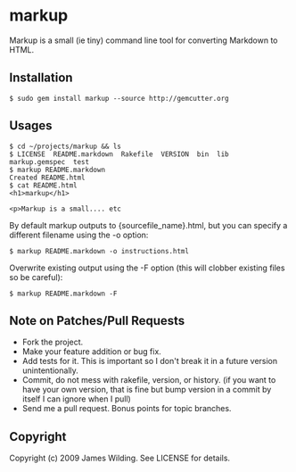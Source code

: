 # markup

Markup is a small (ie tiny) command line tool for converting Markdown to HTML.

## Installation

	$ sudo gem install markup --source http://gemcutter.org

## Usages

	$ cd ~/projects/markup && ls
	$ LICENSE  README.markdown  Rakefile  VERSION  bin  lib  markup.gemspec  test
	$ markup README.markdown
	Created README.html
	$ cat README.html
	<h1>markup</h1>
	
	<p>Markup is a small.... etc
	
By default markup outputs to {sourcefile_name}.html, but you can specify a different filename using the -o option:

	$ markup README.markdown -o instructions.html
	
Overwrite existing output using the -F option (this will clobber existing files so be careful):

	$ markup README.markdown -F

## Note on Patches/Pull Requests
 
* Fork the project.
* Make your feature addition or bug fix.
* Add tests for it. This is important so I don't break it in a
  future version unintentionally.
* Commit, do not mess with rakefile, version, or history.
  (if you want to have your own version, that is fine but
   bump version in a commit by itself I can ignore when I pull)
* Send me a pull request. Bonus points for topic branches.

## Copyright

Copyright (c) 2009 James Wilding. See LICENSE for details.
